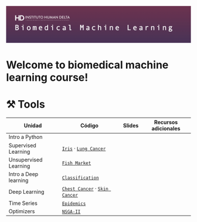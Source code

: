 <img src="https://github.com/milioe/Biomedical-Machine-Learning/blob/main/DATA/images/bioima.png" alt="foto">

# Welcome to biomedical machine learning course!






# ⚒️ Tools

| Unidad | Código | Slides | Recursos adicionales|
|--------|--------|--------|---------------------|
| Intro a Python | | | |
| Supervised Learning | [`Iris`]() · [`Lung Cancer`](https://colab.research.google.com/drive/1yL3sWFFUvtENgzU9mFiUHFe2oomP3DQz?usp=sharing) | | |
| Unsupervised Learning | [`Fish Market`]() | | |
| Intro a Deep learning | [`Classification`]() | | |
| Deep Learning | [`Chest Cancer`](https://colab.research.google.com/drive/1QO-r6UlKfUMFHHg0dGakix-s4r7N1bbf?usp=sharing) · [`Skin Cancer`](https://colab.research.google.com/drive/14acCX6HU2Z-g11HsXaay_9lM6yj07-4i?usp=sharing)| | |
| Time Series | [`Epidemics`]()  | | |
| Optimizers | [`NSGA-II`]() | | |

